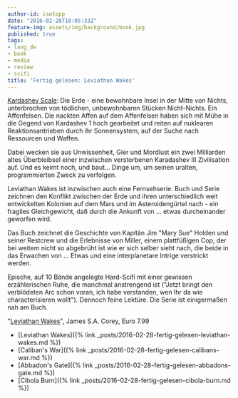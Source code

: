 ```yaml
---
author-id: isotopp
date: "2016-02-28T18:05:33Z"
feature-img: assets/img/background/book.jpg
published: true
tags:
- lang_de
- book
- media
- review
- scifi
title: 'Fertig gelesen: Leviathan Wakes'
---
```

[Kardashev Scale](https://en.wikipedia.org/wiki/Kardashev_scale): Die Erde - eine bewohnbare Insel in der Mitte von Nichts, unterbrochen von tödlichen, unbewohnbaren Stücken Nicht-Nichts. Ein Affenfelsen. Die nackten Affen auf dem Affenfelsen haben sich mit Mühe in die Gegend von Kardashev 1 hoch gearbeitet und reiten auf nuklearen Reaktionsantrieben durch ihr Sonnensystem, auf der Suche nach Ressourcen und Waffen.

Dabei wecken sie aus Unwissenheit, Gier und Mordlust ein zwei Milliarden altes Überbleibsel einer inzwischen verstorbenen Karadashev III Zivilisation auf. Und es keimt noch, und baut… Dinge um, um seinen uralten, programmierten Zweck zu verfolgen.

Leviathan Wakes ist inzwischen auch eine Fernsehserie. Buch und Serie zeichnen den Konflikt zwischen der Erde und ihren unterschiedlich weit entwickelten Kolonien auf dem Mars und im Asteroidengürtel nach - ein fragiles Gleichgewicht, daß durch die Ankunft von … etwas durcheinander geworfen wird. 

Das Buch zeichnet die Geschichte von Kapitän Jim "Mary Sue" Holden und seiner Restcrew und die Erlebnisse von Miller, einem plattfüßigen Cop, der bei weitem nicht so abgebrüht ist wie er sich selber sieht nach, die beide in das Erwachen von … Etwas und eine interplanetare Intrige verstrickt werden.

Epische, auf 10 Bände angelegte Hard-Scifi mit einer gewissen erzählerischen Ruhe, die manchmal anstrengend ist ("Jetzt bringt den verblödeten Arc schon voran, ich habe verstanden, wen Ihr da wie characterisieren wollt"). Dennoch feine Lektüre. Die Serie ist einigermaßen nah am Buch.

"[Leviathan Wakes](http://www.amazon.de/dp/B004XCGKYQ)", James S.A. Corey, Euro 7.99

- [Leviathan Wakes]({% link _posts/2016-02-28-fertig-gelesen-leviathan-wakes.md %})
- [Caliban's War]({% link _posts/2016-02-28-fertig-gelesen-calibans-war.md %})
- [Abbadon's Gate]({% link _posts/2016-02-28-fertig-gelesen-abbadons-gate.md %})
- [Cibola Burn]({% link _posts/2016-02-28-fertig-gelesen-cibola-burn.md %})
